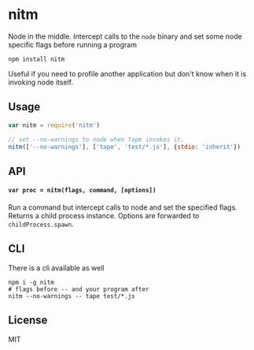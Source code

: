 # nitm

Node in the middle. Intercept calls to the `node` binary and set some node specific
flags before running a program

```
npm install nitm
```

Useful if you need to profile another application but don't know when it is invoking node itself.

## Usage

``` js
var nitm = require('nitm')

// set --no-warnings to node when tape invokes it.
nitm(['--no-warnings'], ['tape', 'test/*.js'], {stdio: 'inherit'})
```

## API

#### `var proc = nitm(flags, command, [options])`

Run a command but intercept calls to node and set the specified flags.
Returns a child process instance. Options are forwarded to `childProcess.spawn`.

## CLI

There is a cli available as well

```
npm i -g nitm
# flags before -- and your program after
nitm --no-warnings -- tape test/*.js
```

## License

MIT

